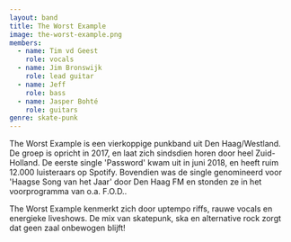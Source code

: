 ```yaml
---
layout: band
title: The Worst Example
image: the-worst-example.png
members:
  - name: Tim vd Geest
    role: vocals
  - name: Jim Bronswijk
    role: lead guitar
  - name: Jeff
    role: bass
  - name: Jasper Bohté
    role: guitars
genre: skate-punk
---
```


The Worst Example is een vierkoppige punkband uit Den Haag/Westland. De groep is opricht in 2017, en laat zich sindsdien horen door heel Zuid-Holland. De eerste single 'Password' kwam uit in juni 2018, en heeft ruim 12.000 luisteraars op Spotify. Bovendien was de single genomineerd voor 'Haagse Song van het Jaar' door Den Haag FM en stonden ze in het voorprogramma van o.a. F.O.D..

The Worst Example kenmerkt zich door uptempo riffs, rauwe vocals en energieke liveshows. De mix van skatepunk, ska en alternative rock zorgt dat geen zaal onbewogen blijft!
